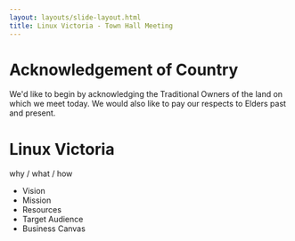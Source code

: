 ```yaml
---
layout: layouts/slide-layout.html
title: Linux Victoria - Town Hall Meeting
---
```


<div class="slide slide-1" id="slide-1">
    <h1>Acknowledgement of Country</h1>
    <p>We'd like to begin by acknowledging the Traditional Owners of the land on which we meet today. We would also like to pay our respects to Elders past and present.</p>
</div>

<div class="slide slide-2" id="slide-2">
    <div class="slide-2-left">
        <h1>Linux Victoria</h1>
        <div class="subtitle">why / what / how</div>
    </div>
    <div class="slide-2-right">
        <ul>
            <li>Vision</li>
            <li>Mission</li>
            <li>Resources</li>
            <li>Target Audience</li>
            <li>Business Canvas</li>
        </ul>
    </div>
</div>